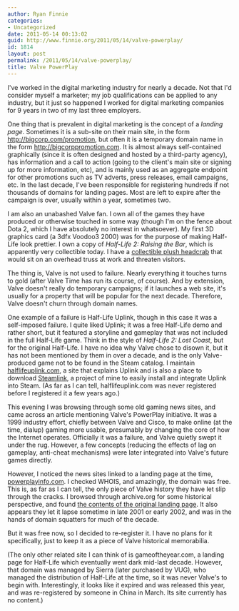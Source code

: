 ```yaml
---
author: Ryan Finnie
categories:
- Uncategorized
date: 2011-05-14 00:13:02
guid: http://www.finnie.org/2011/05/14/valve-powerplay/
id: 1814
layout: post
permalink: /2011/05/14/valve-powerplay/
title: Valve PowerPlay
---
```

I've worked in the digital marketing industry for nearly a decade. Not that I'd consider myself a marketer; my job qualifications can be applied to any industry, but it just so happened I worked for digital marketing companies for 9 years in two of my last three employers.

One thing that is prevalent in digital marketing is the concept of a _landing page_. Sometimes it is a sub-site on their main site, in the form http://bigcorp.com/promotion, but often it is a temporary domain name in the form http://bigcorppromotion.com. It is almost always self-contained graphically (since it is often designed and hosted by a third-party agency), has information and a call to action (going to the client's main site or signing up for more information, etc), and is mainly used as an aggregate endpoint for other promotions such as TV adverts, press releases, email campaigns, etc. In the last decade, I've been responsible for registering hundreds if not thousands of domains for landing pages. Most are left to expire after the campaign is over, usually within a year, sometimes two.

I am also an unabashed Valve fan. I own all of the games they have produced or otherwise touched in some way (though I'm on the fence about Dota 2, which I have absolutely no interest in whatsoever). My first 3D graphics card (a 3dfx Voodoo3 2000) was for the purpose of making Half-Life look prettier. I own a copy of _Half-Life 2: Raising the Bar_, which is apparently very collectible today. I have a [collectible plush headcrab](http://www.flickr.com/photos/fo0bar/4399213287/) that would sit on an overhead truss at work and threaten visitors.

The thing is, Valve is not used to failure. Nearly everything it touches turns to gold (after Valve Time has run its course, of course). And by extension, Valve doesn't really do temporary campaigns; if it launches a web site, it's usually for a property that will be popular for the next decade. Therefore, Valve doesn't churn through domain names.

One example of a failure is Half-Life Uplink, though in this case it was a self-imposed failure. I quite liked Uplink; it was a free Half-Life demo and rather short, but it featured a storyline and gameplay that was not included in the full Half-Life game. Think in the style of _Half-Life 2: Lost Coast_, but for the original Half-Life. I have no idea why Valve chose to disown it, but it has not been mentioned by them in over a decade, and is the only Valve-produced game not to be found in the Steam catalog. I maintain [halflifeuplink.com](http://www.halflifeuplink.com/), a site that explains Uplink and is also a place to download [Steamlink](http://www.halflifeuplink.com/steamlink/), a project of mine to easily install and integrate Uplink into Steam. (As far as I can tell, halflifeuplink.com was never registered before I registered it a few years ago.)

This evening I was browsing through some old gaming news sites, and came across an article mentioning Valve's PowerPlay initiative. It was a 1999 industry effort, chiefly between Valve and Cisco, to make online (at the time, dialup) gaming more usable, presumably by changing the core of how the Internet operates. Officially it was a failure, and Valve quietly swept it under the rug. However, a few concepts (reducing the effects of lag on gameplay, anti-cheat mechanisms) were later integrated into Valve's future games directly.

However, I noticed the news sites linked to a landing page at the time, [powerplayinfo.com](http://www.powerplayinfo.com/). I checked WHOIS, and amazingly, the domain was free. This is, as far as I can tell, the only piece of Valve history they have let slip through the cracks. I browsed through archive.org for some historical perspective, and found [the contents of the original landing page](http://replay.web.archive.org/20010322195518/http://www.powerplayinfo.com/). It also appears they let it lapse sometime in late 2001 or early 2002, and was in the hands of domain squatters for much of the decade.

But it was free now, so I decided to re-register it. I have no plans for it specifically, just to keep it as a piece of Valve historical memorabilia.

(The only other related site I can think of is gameoftheyear.com, a landing page for Half-Life which eventually went dark mid-last decade. However, that domain was managed by Sierra (later purchased by VUG), who managed the distribution of Half-Life at the time, so it was never Valve's to begin with. Interestingly, it looks like it expired and was released this year, and was re-registered by someone in China in March. Its site currently has no content.)
